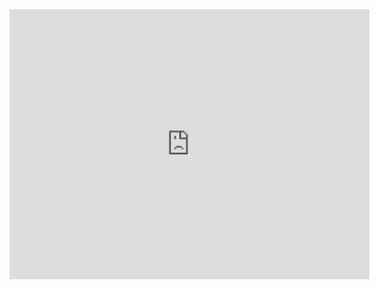 <iframe width="640" height="480" src="https://www.youtube.com/embed/0pMZpvjl0Qw" frameborder="0" allowfullscreen></iframe>
